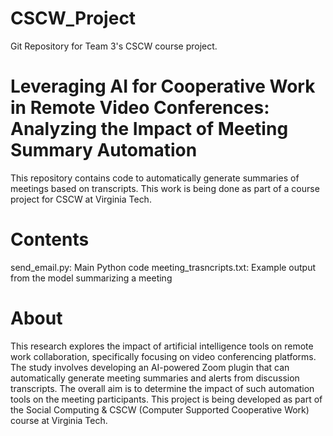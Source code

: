 # CSCW_Project
Git Repository for Team 3's CSCW course project.


# Leveraging AI for Cooperative Work in Remote Video Conferences: Analyzing the Impact of Meeting Summary Automation
This repository contains code to automatically generate summaries of meetings based on transcripts. This work is being done as part of a course project for CSCW at Virginia Tech.

# Contents
send_email.py: Main Python code
meeting_trasncripts.txt: Example output from the model summarizing a meeting

# About
This research explores the impact of artificial intelligence tools on remote work collaboration, specifically focusing on video conferencing platforms. The study involves developing an AI-powered Zoom plugin that can automatically generate meeting summaries and alerts from discussion transcripts. The overall aim is to determine the impact of such automation tools on the meeting participants.
This project is being developed as part of the Social Computing & CSCW (Computer Supported Cooperative Work) course at Virginia Tech.
